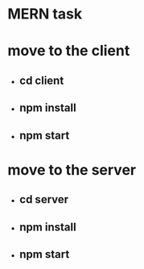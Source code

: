 # MERN task
# move to the client 
 - ## cd client
 - ## npm install
 - ## npm start

# move to the server
 - ## cd server
 - ## npm install
 - ## npm start
